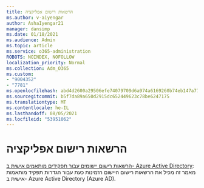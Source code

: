 ```yaml
---
title: הרשאות רישום אפליקציה
ms.author: v-aiyengar
author: AshaIyengar21
manager: dansimp
ms.date: 01/18/2021
ms.audience: Admin
ms.topic: article
ms.service: o365-administration
ROBOTS: NOINDEX, NOFOLLOW
localization_priority: Normal
ms.collection: Adm_O365
ms.custom:
- "9004352"
- "7781"
ms.openlocfilehash: abd4d2600a29506efe74079709d6a974a6169260b74eb147a7787722c4b799c5
ms.sourcegitcommit: b5f7da89a650d2915dc652449623c78be6247175
ms.translationtype: MT
ms.contentlocale: he-IL
ms.lasthandoff: 08/05/2021
ms.locfileid: "53951062"
---
```

# <a name="app-registration-permissions"></a>הרשאות רישום אפליקציה

[הרשאות רישום יישומים עבור תפקידים מותאמים אישית ב- Azure Active Directory](https://docs.microsoft.com/azure/active-directory/roles/custom-available-permissions): מאמר זה מכיל את הרשאות רישום היישום הזמינות כעת עבור הגדרות תפקיד מותאמות אישית ב- Azure Active Directory (Azure AD).

